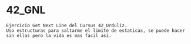 # 42_GNL
	Ejercicio Get Next Line del Cursus 42_Urduliz.
	Uso estructuras para saltarme el limite de estaticas, se puede hacer sin ellas pero la vida es mas facil así.
